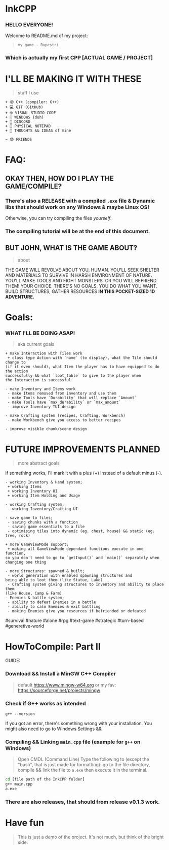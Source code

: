 # InkCPP

### HELLO EVERYONE!
Welcome to README.md of my project:
> `my game - Rupestri`

### Which is actually my first CPP [ACTUAL GAME / PROJECT]

# I'LL BE MAKING IT WITH THESE
 > stuff I use

```
+ 😝 C++ (compiler: G++)
+ 💻 GIT (GitHub)
+ 🤓 VISUAL STUDIO CODE
+ 🙂 WINDOWS (duh)
+ 👾 DISCORD
+ 📝 PHYSICAL NOTEPAD
+ 🧠 THOUGHTS && IDEAS of mine

~ 😎 FRIENDS
```



# FAQ:

## OKAY THEN, HOW DO I PLAY THE GAME/COMPILE?

### There's also a RELEASE with a compiled `.exe` file & Dynamic libs that should work on any Windows & maybe Linux OS!
Otherwise, you can try compiling the files *yourself*.

### The compiling tutorial will be at the end of this document.



## BUT JOHN, WHAT IS THE GAME ABOUT?
 > about

THE GAME WILL REVOLVE ABOUT YOU, HUMAN.
YOU'LL SEEK SHELTER AND MATERIALS TO
SURVIVE IN HARSH ENVIRONMENT OF NATURE.
YOU'LL MAKE TOOLS AND FIGHT MONSTERS.
OR YOU WILL BEFRIEND THEM! YOUR CHOICE.
THERE'S NO GOALS. YOU DO WHAT YOU WANT.
BUILD STRUCTURES, GATHER RESOURCES
**IN THIS POCKET-SIZED 1D ADVENTURE.**

# Goals:

### WHAT I'LL BE DOING ASAP!
 > aka current goals

```
+ make Interaction with Tiles work
 + class type Action with `name` (to display), what the Tile should change to
(if it even should), what Item the player has to have equipped to do the action
successfully && what `loot_table` to give to the player when
the Interaction is successful

- make Inventory and Items work
 - make Items removed from inventory and use them
 - make Tools have `Durability` that will replace `Amount`
 - make Tools have `max_durability` or `max_amount`
 - improve Inventory TUI design

- make Crafting system (recipes, Crafting, Workbench)
 - make Workbench give you access to better recipes

- improve visible chunk/scene design
```



# FUTURE IMPROVEMENTS PLANNED
 > more abstract goals

If something works, I'll mark it with a plus (+) instead of a default minus (-).

```
- working Inventory & Hand system;
 + working Items
 + working Inventory UI
 + working Item Holding and Usage

- working Crafting system;
 - working Inventory/Crafting UI

- save game to files;
 - saving chunks with a function
 - saving game essentials to a file
 - optimising tiles into dynamic (eg. chest, house) && static (eg. tree, rock)

+ more GameViewMode support;
 + making all GameViewMode dependant functions execute in one function,
so you don't need to go to `getInput()` and `main()` separately when
changing one thing

- more Structures: spawned & built;
 - world generation with enabled spawning structures and
being able to loot them (like Statue, Lake)
 - Crafting system giving structures to Inventory and ability to place them
(like House, Camp & Farm)
- Enemies & battle system;
 - ability to defeat Enemies in a battle
 - ability to calm Enemies & exit battling
 - making Enemies give you resources if befriended or defeated
```

 #survival #nature #alone #rpg #text-game
 #strategic #turn-based #generetive-world



# HowToCompile: Part II

GUIDE:

### Download && Install a MinGW C++ Compiler
 > default https://www.mingw-w64.org
 > or my fav: https://sourceforge.net/projects/mingw

### Check if G++ works as intended
```
g++ --version
```
If you got an error, there's something wrong with your installation.
You might also need to go to Windows Settings && 

### Compiling && Linking `main.cpp` file (example for `g++` on Windows)
 > Open CMDL (Command Line)
 > Type the following to (except the "bash", that is just made for formatting):
 > go to the file directory, compile && link the file to `a.exe`
 then execute it in the terminal.
```bash
cd [file path of the InkCPP folder]
g++ main.cpp
a.exe
```
### There are also releases, that should from release v0.1.3 work.

# Have fun
 > This is just a demo of the project.
 > It's not much, but think of the bright side:
